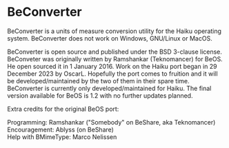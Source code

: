 # BeConverter

BeConverter is a units of measure conversion utility for the Haiku operating system.
BeConverter does not work on Windows, GNU/Linux or MacOS.

BeConverter is open source and published under the BSD 3-clause license.
BeConveter was originally written by Ramshankar (Teknomancer) for BeOS.
He open sourced it in 1 January 2016.
Work on the Haiku port began in 29 December 2023 by OscarL.
Hopefully the port comes to fruition and it will be developed/maintained by the two of them in their spare time.
BeConverter is currently only developed/maintained for Haiku.
The final version available for BeOS is 1.2 with no further updates planned.

Extra credits for the original BeOS port:

Programming: Ramshankar ("Somebody" on BeShare, aka Teknomancer)  
Encouragement: Ablyss (on BeShare)  
Help with BMimeType: Marco Nelissen
